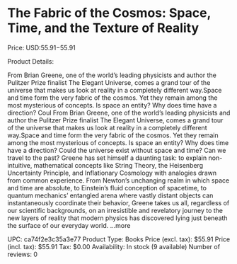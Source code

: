 # The Fabric of the Cosmos: Space, Time, and the Texture of Reality

Price: USD:$55.91-$55.91

Product Details:

From Brian Greene, one of the world’s leading physicists and author the Pulitzer Prize finalist The Elegant Universe, comes a grand tour of the universe that makes us look at reality in a completely different way.Space and time form the very fabric of the cosmos. Yet they remain among the most mysterious of concepts. Is space an entity? Why does time have a direction? Coul From Brian Greene, one of the world’s leading physicists and author the Pulitzer Prize finalist The Elegant Universe, comes a grand tour of the universe that makes us look at reality in a completely different way.Space and time form the very fabric of the cosmos. Yet they remain among the most mysterious of concepts. Is space an entity? Why does time have a direction? Could the universe exist without space and time? Can we travel to the past? Greene has set himself a daunting task: to explain non-intuitive, mathematical concepts like String Theory, the Heisenberg Uncertainty Principle, and Inflationary Cosmology with analogies drawn from common experience. From Newton’s unchanging realm in which space and time are absolute, to Einstein’s fluid conception of spacetime, to quantum mechanics’ entangled arena where vastly distant objects can instantaneously coordinate their behavior, Greene takes us all, regardless of our scientific backgrounds, on an irresistible and revelatory journey to the new layers of reality that modern physics has discovered lying just beneath the surface of our everyday world. ...more

UPC: ca74f2e3c35a3e77
Product Type: Books
Price (excl. tax): $55.91
Price (incl. tax): $55.91
Tax: $0.00
Availability: In stock (9 available)
Number of reviews: 0